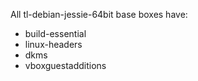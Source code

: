 All tl-debian-jessie-64bit base boxes have:
* build-essential
* linux-headers
* dkms
* vboxguestadditions
